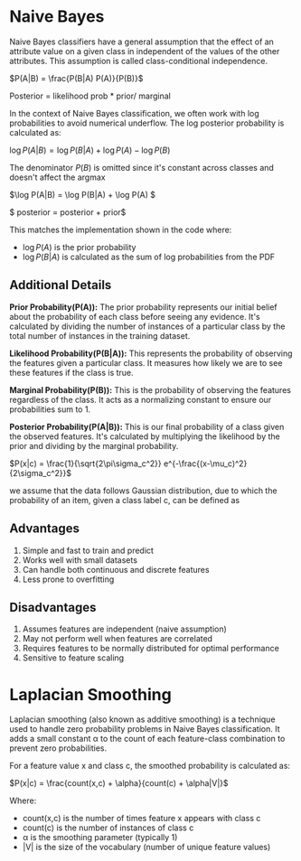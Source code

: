# Naive Bayes
Naive Bayes classifiers have a general assumption that the effect of an attribute value on a given class in independent of the values of the other attributes. This assumption is called class-conditional independence.

$P(A|B) = \frac{P(B|A) P(A)}{P(B)}$

Posterior = likelihood prob * prior/ marginal

In the context of Naive Bayes classification, we often work with log probabilities to avoid numerical underflow. The log posterior probability is calculated as:

$\log P(A|B) = \log P(B|A) + \log P(A) - \log P(B)$

The denominator $P(B)$ is omitted since it's constant across classes and doesn't affect the argmax

$\log P(A|B) = \log P(B|A) + \log P(A) $

$ posterior = posterior + prior$

This matches the implementation shown in the code where:
- $\log P(A)$ is the prior probability
- $\log P(B|A)$ is calculated as the sum of log probabilities from the PDF


## Additional Details
**Prior Probability(P(A)):** The prior probability represents our initial belief about the probability of each class before seeing any evidence. It's calculated by dividing the number of instances of a particular class by the total number of instances in the training dataset.

**Likelihood Probability(P(B|A)):** This represents the probability of observing the features given a particular class. It measures how likely we are to see these features if the class is true.

**Marginal Probability(P(B)):** This is the probability of observing the features regardless of the class. It acts as a normalizing constant to ensure our probabilities sum to 1.

**Posterior Probability(P(A|B)):** This is our final probability of a class given the observed features. It's calculated by multiplying the likelihood by the prior and dividing by the marginal probability.


$P(x|c) = \frac{1}{\sqrt{2\pi\sigma_c^2}} e^{-\frac{(x-\mu_c)^2}{2\sigma_c^2}}$

we assume that the data follows Gaussian distribution, due 
to which the probability of an item, given a class label c, can be defined as

## Advantages
1. Simple and fast to train and predict
2. Works well with small datasets
3. Can handle both continuous and discrete features
4. Less prone to overfitting

## Disadvantages
1. Assumes features are independent (naive assumption)
2. May not perform well when features are correlated
3. Requires features to be normally distributed for optimal performance
4. Sensitive to feature scaling


# Laplacian Smoothing

Laplacian smoothing (also known as additive smoothing) is a technique used to handle zero probability problems in Naive Bayes classification. It adds a small constant α to the count of each feature-class combination to prevent zero probabilities.

For a feature value x and class c, the smoothed probability is calculated as:

$P(x|c) = \frac{count(x,c) + \alpha}{count(c) + \alpha|V|}$

Where:
- count(x,c) is the number of times feature x appears with class c
- count(c) is the number of instances of class c
- α is the smoothing parameter (typically 1)
- |V| is the size of the vocabulary (number of unique feature values)
